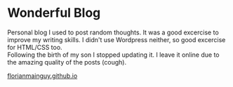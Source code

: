 # Wonderful Blog

Personal blog I used to post random thoughts. It was a good excercise to improve my writing skills. I didn't use Wordpress neither, so good excercise for HTML/CSS too.<br/>
Following the birth of my son I stopped updating it. I leave it online due to the amazing quality of the posts (cough).

[florianmainguy.github.io](http://florianmainguy.github.io)
